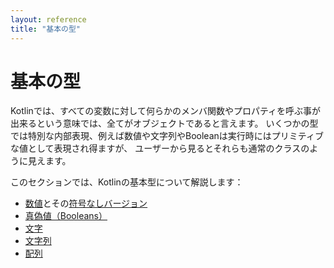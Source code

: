 ```yaml
---
layout: reference
title: "基本の型"
---
```

# 基本の型

Kotlinでは、すべての変数に対して何らかのメンバ関数やプロパティを呼ぶ事が出来るという意味では、全てがオブジェクトであると言えます。
いくつかの型では特別な内部表現、例えば数値や文字列やBooleanは実行時にはプリミティブな値として表現され得ますが、
ユーザーから見るとそれらも通常のクラスのように見えます。

このセクションでは、Kotlinの基本型について解説します：
* [数値](numbers.md)とその[符号なしバージョン](unsigned-integer-types.md)
* [真偽値（Booleans）](booleans.md)
* [文字](characters.md)
* [文字列](strings.md)
* [配列](arrays.md)
